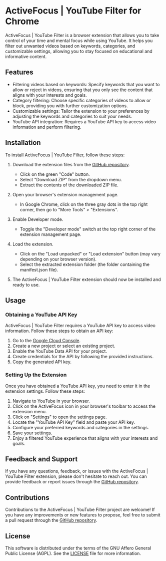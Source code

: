 # ActiveFocus | YouTube Filter for Chrome

ActiveFocus | YouTube Filter is a browser extension that allows you to take control of your time and mental focus while using YouTube. It helps you filter out unwanted videos based on keywords, categories, and customizable settings, allowing you to stay focused on educational and informative content.

## Features

- Filtering videos based on keywords: Specify keywords that you want to allow or reject in videos, ensuring that you only see the content that aligns with your interests and goals.
- Category filtering: Choose specific categories of videos to allow or block, providing you with further customization options.
- Customizable settings: Tailor the extension to your preferences by adjusting the keywords and categories to suit your needs.
- YouTube API integration: Requires a YouTube API key to access video information and perform filtering.

## Installation

To install ActiveFocus | YouTube Filter, follow these steps:

1. Download the extension files from the [GitHub repository](https://github.com/karinadalca/activefocus-youtube-filter).
   - Click on the green "Code" button.
   - Select "Download ZIP" from the dropdown menu.
   - Extract the contents of the downloaded ZIP file.

2. Open your browser's extension management page.
   - In Google Chrome, click on the three gray dots in the top right corner, then go to "More Tools" > "Extensions".

3. Enable Developer mode.
   - Toggle the "Developer mode" switch at the top right corner of the extension management page.

4. Load the extension.
   - Click on the "Load unpacked" or "Load extension" button (may vary depending on your browser version).
   - Select the extracted extension folder (the folder containing the manifest.json file).

5. The ActiveFocus | YouTube Filter extension should now be installed and ready to use.

## Usage

### Obtaining a YouTube API Key

ActiveFocus | YouTube Filter requires a YouTube API key to access video information. Follow these steps to obtain an API key:

1. Go to the [Google Cloud Console](https://console.cloud.google.com/).
2. Create a new project or select an existing project.
3. Enable the YouTube Data API for your project.
4. Create credentials for the API by following the provided instructions.
5. Copy the generated API key.

### Setting Up the Extension

Once you have obtained a YouTube API key, you need to enter it in the extension settings. Follow these steps:

1. Navigate to YouTube in your browser.
2. Click on the ActiveFocus icon in your browser's toolbar to access the extension menu.
3. Click on "Settings" to open the settings page.
4. Locate the "YouTube API Key" field and paste your API key.
5. Configure your preferred keywords and categories in the settings.
6. Save your settings.
7. Enjoy a filtered YouTube experience that aligns with your interests and goals.

## Feedback and Support

If you have any questions, feedback, or issues with the ActiveFocus | YouTube Filter extension, please don't hesitate to reach out. You can provide feedback or report issues through the [GitHub repository](https://github.com/karinadalca/activefocus-youtube-filter/issues).

## Contributions

Contributions to the ActiveFocus | YouTube Filter project are welcome! If you have any improvements or new features to propose, feel free to submit a pull request through the [GitHub repository](https://github.com/karinadalca/activefocus-youtube-filter/pulls).

## License

This software is distributed under the terms of the GNU Affero General Public License (AGPL).
See the [LICENSE](LICENSE.txt) file for more information.
